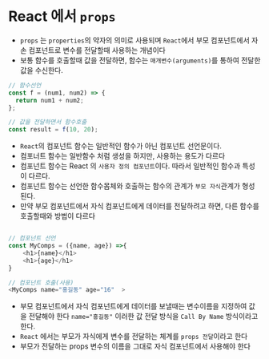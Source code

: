 # React 에서 `props`

- `props` 는 `properties`의 약자의 의미로 사용되며 `React`에서 부모 컴포넌트에서 자손 컴포넌트로 변수를 전달할때 사용하는 개념이다
- 보통 함수를 호출할때 값을 전달하면, 함수는 `매개변수(arguments)`를 통하여 전달한 값을 수신한다.

```javascript
// 함수선언
const f = (num1, num2) => {
  return num1 + num2;
};

// 값을 전달하면서 함수호출
const result = f(10, 20);
```

- `React`의 컴포넌트 함수는 일반적인 함수가 아닌 컴포넌트 선언문이다.
- 컴포너트 함수는 일반함수 처럼 생성을 하지만, 사용하는 용도가 다르다
- 컴포넌트 함수는 React 의 `사용자 정의 컴포넌트`이다. 따라서 일반적인 함수과 특성이 다르다.
- 컴포넌트 함수는 선언한 함수몸체와 호출하는 함수의 관계가 `부모 자식`관계가 형성된다.
- 만약 부모 컴포넌트에서 자식 컴포넌트에게 데이터를 전달하려고 하면, 다른 함수를 호출할때와 방법이 다르다

```javascript

// 컴포넌트 선언
const MyComps = ({name, age}) =>{
    <h1>{name}</h1>
    <h1>{age}</h1>
}

// 컴포넌트 호출(사용)
<MyComps name="홍길동" age="16"  >
```

- 부모 컴포넌트에서 자식 컴포넌트에게 데이터를 보낼때는 변수이름을 지정하여 값을 전달해야 한다 `name="홍길동"` 이러한 값 전달 방식을 `Call By Name` 방식이라고 한다.
- `React` 에서는 부모가 자식에게 변수를 전달하는 체계를 `props 전달`이라고 한다
- 부모가 전달하는 props 변수의 이름을 그대로 자식 컴포넌트에서 사용해야 한다
